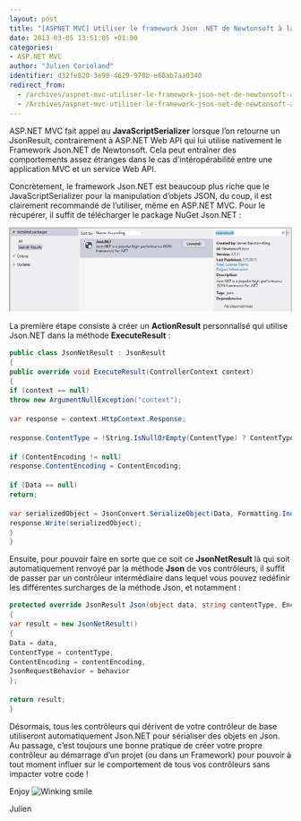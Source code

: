 ```yaml
---
layout: post
title: "[ASPNET MVC] Utiliser le framework Json .NET de Newtonsoft à la place du JavaScriptSerializer dans vos JsonResult"
date: 2013-03-05 13:51:05 +01:00
categories:
- ASP.NET MVC
author: "Julien Corioland"
identifier: d32fe820-3e98-4629-970b-e68ab7aa0340
redirect_from:
  - /archives/aspnet-mvc-utiliser-le-framework-json-net-de-newtonsoft-a-la-place-du-javascriptserializer-dans-vos-jsonresult
  - /Archives/aspnet-mvc-utiliser-le-framework-json-net-de-newtonsoft-a-la-place-du-javascriptserializer-dans-vos-jsonresult
---
```


ASP.NET MVC fait appel au **JavaScriptSerializer** lorsque l’on retourne un JsonResult, contrairement à ASP.NET Web API qui lui utilise nativement le Framework Json.NET de Newtonsoft. Cela peut entraîner des comportements assez étranges dans le cas d’intéropérabilité entre une application MVC et un service Web API.

Concrètement, le framework Json.NET est beaucoup plus riche que le JavaScriptSerializer pour la manipulation d’objets JSON, du coup, il est clairement recommandé de l’utiliser, même en ASP.NET MVC. Pour le récupérer, il suffit de télécharger le package NuGet Json.NET :

![image](/images/aspnet-mvc-utiliser-le-framework-json-net-de-newtonsoft-a-la-place-du-javascriptserializer-dans-vos-jsonresult/image_7285A368.png)

La première étape consiste à créer un **ActionResult** personnalisé qui utilise Json.NET dans la méthode **ExecuteResult** :

```csharp
public class JsonNetResult : JsonResult
{
public override void ExecuteResult(ControllerContext context)
{
if (context == null)
throw new ArgumentNullException("context");

var response = context.HttpContext.Response;

response.ContentType = !String.IsNullOrEmpty(ContentType) ? ContentType : "application/json";

if (ContentEncoding != null)
response.ContentEncoding = ContentEncoding;

if (Data == null)
return;

var serializedObject = JsonConvert.SerializeObject(Data, Formatting.Indented);
response.Write(serializedObject);
}
}
```
Ensuite, pour pouvoir faire en sorte que ce soit ce **JsonNetResult** là qui soit automatiquement renvoyé par la méthode **Json** de vos contrôleurs, il suffit de passer par un contrôleur intermédiaire dans lequel vous pouvez redéfinir les différentes surcharges de la méthode Json, et notamment :

```csharp
protected override JsonResult Json(object data, string contentType, Encoding contentEncoding, JsonRequestBehavior behavior)
{
var result = new JsonNetResult()
{
Data = data,
ContentType = contentType,
ContentEncoding = contentEncoding,
JsonRequestBehavior = behavior
};

return result;
}
```
Désormais, tous les contrôleurs qui dérivent de votre contrôleur de base utiliseront automatiquement Json.NET pour sérialiser des objets en Json. Au passage, c’est toujours une bonne pratique de créer votre propre contrôleur au démarrage d’un projet (ou dans un Framework) pour pouvoir à tout moment influer sur le comportement de tous vos contrôleurs sans impacter votre code !

Enjoy <img class="wlEmoticon wlEmoticon-winkingsmile" style="border-top-style: none; border-left-style: none; border-bottom-style: none; border-right-style: none" alt="Winking smile" src="https://juliencorioland.blob.core.windows.net/medias/wlEmoticon-winkingsmile_5E8C10D2.png">

Julien

